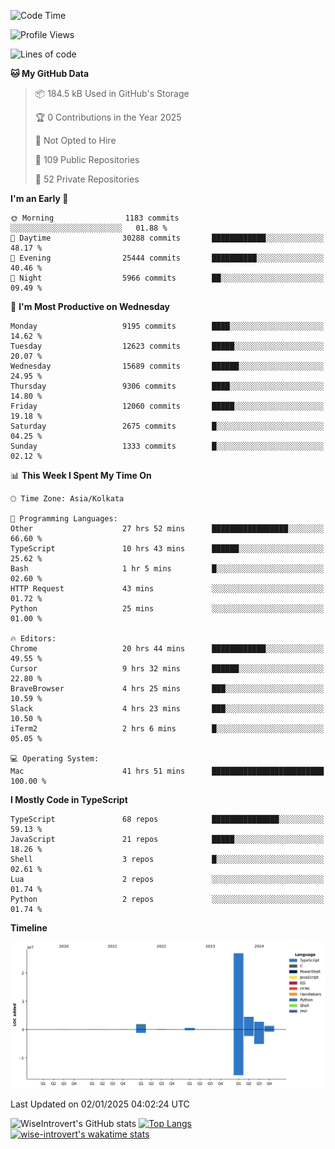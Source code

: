 <!--START_SECTION:waka-->
![Code Time](http://img.shields.io/badge/Code%20Time-2%2C060%20hrs%2031%20mins-blue)

![Profile Views](http://img.shields.io/badge/Profile%20Views-0-blue)

![Lines of code](https://img.shields.io/badge/From%20Hello%20World%20I%27ve%20Written-38.2%20million%20lines%20of%20code-blue)

**🐱 My GitHub Data** 

> 📦 184.5 kB Used in GitHub's Storage 
 > 
> 🏆 0 Contributions in the Year 2025
 > 
> 🚫 Not Opted to Hire
 > 
> 📜 109 Public Repositories 
 > 
> 🔑 52 Private Repositories 
 > 
**I'm an Early 🐤** 

```text
🌞 Morning                1183 commits        ░░░░░░░░░░░░░░░░░░░░░░░░░   01.88 % 
🌆 Daytime                30288 commits       ████████████░░░░░░░░░░░░░   48.17 % 
🌃 Evening                25444 commits       ██████████░░░░░░░░░░░░░░░   40.46 % 
🌙 Night                  5966 commits        ██░░░░░░░░░░░░░░░░░░░░░░░   09.49 % 
```
📅 **I'm Most Productive on Wednesday** 

```text
Monday                   9195 commits        ████░░░░░░░░░░░░░░░░░░░░░   14.62 % 
Tuesday                  12623 commits       █████░░░░░░░░░░░░░░░░░░░░   20.07 % 
Wednesday                15689 commits       ██████░░░░░░░░░░░░░░░░░░░   24.95 % 
Thursday                 9306 commits        ████░░░░░░░░░░░░░░░░░░░░░   14.80 % 
Friday                   12060 commits       █████░░░░░░░░░░░░░░░░░░░░   19.18 % 
Saturday                 2675 commits        █░░░░░░░░░░░░░░░░░░░░░░░░   04.25 % 
Sunday                   1333 commits        █░░░░░░░░░░░░░░░░░░░░░░░░   02.12 % 
```


📊 **This Week I Spent My Time On** 

```text
🕑︎ Time Zone: Asia/Kolkata

💬 Programming Languages: 
Other                    27 hrs 52 mins      █████████████████░░░░░░░░   66.60 % 
TypeScript               10 hrs 43 mins      ██████░░░░░░░░░░░░░░░░░░░   25.62 % 
Bash                     1 hr 5 mins         █░░░░░░░░░░░░░░░░░░░░░░░░   02.60 % 
HTTP Request             43 mins             ░░░░░░░░░░░░░░░░░░░░░░░░░   01.72 % 
Python                   25 mins             ░░░░░░░░░░░░░░░░░░░░░░░░░   01.00 % 

🔥 Editors: 
Chrome                   20 hrs 44 mins      ████████████░░░░░░░░░░░░░   49.55 % 
Cursor                   9 hrs 32 mins       ██████░░░░░░░░░░░░░░░░░░░   22.80 % 
BraveBrowser             4 hrs 25 mins       ███░░░░░░░░░░░░░░░░░░░░░░   10.59 % 
Slack                    4 hrs 23 mins       ███░░░░░░░░░░░░░░░░░░░░░░   10.50 % 
iTerm2                   2 hrs 6 mins        █░░░░░░░░░░░░░░░░░░░░░░░░   05.05 % 

💻 Operating System: 
Mac                      41 hrs 51 mins      █████████████████████████   100.00 % 
```

**I Mostly Code in TypeScript** 

```text
TypeScript               68 repos            ███████████████░░░░░░░░░░   59.13 % 
JavaScript               21 repos            █████░░░░░░░░░░░░░░░░░░░░   18.26 % 
Shell                    3 repos             █░░░░░░░░░░░░░░░░░░░░░░░░   02.61 % 
Lua                      2 repos             ░░░░░░░░░░░░░░░░░░░░░░░░░   01.74 % 
Python                   2 repos             ░░░░░░░░░░░░░░░░░░░░░░░░░   01.74 % 
```



**Timeline**

![Lines of Code chart](https://raw.githubusercontent.com/wise-introvert/wise-introvert/master/assets/bar_graph.png)


 Last Updated on 02/01/2025 04:02:24 UTC
<!--END_SECTION:waka-->

![WiseIntrovert's GitHub stats](https://github-readme-stats.vercel.app/api?username=wise-introvert&count_private=true&show_icons=true)
[![Top Langs](https://github-readme-stats.vercel.app/api/top-langs/?username=wise-introvert&langs_count=10)](https://github.com/anuraghazra/github-readme-stats)
[![wise-introvert's wakatime stats](https://github-readme-stats.vercel.app/api/wakatime?username=wiseintrovert)](https://github.com/anuraghazra/github-readme-stats)

